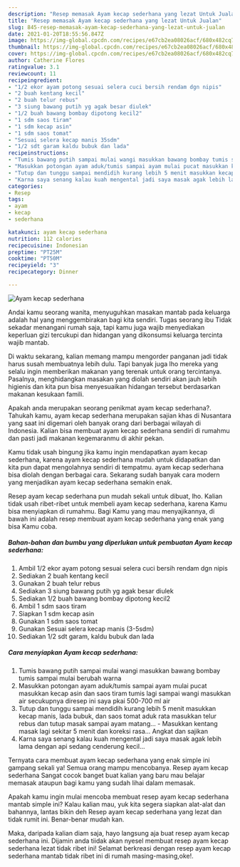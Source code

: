 ```yaml
---
description: "Resep memasak Ayam kecap sederhana yang lezat Untuk Jualan"
title: "Resep memasak Ayam kecap sederhana yang lezat Untuk Jualan"
slug: 845-resep-memasak-ayam-kecap-sederhana-yang-lezat-untuk-jualan
date: 2021-01-20T18:55:56.847Z
image: https://img-global.cpcdn.com/recipes/e67cb2ea08026acf/680x482cq70/ayam-kecap-sederhana-foto-resep-utama.jpg
thumbnail: https://img-global.cpcdn.com/recipes/e67cb2ea08026acf/680x482cq70/ayam-kecap-sederhana-foto-resep-utama.jpg
cover: https://img-global.cpcdn.com/recipes/e67cb2ea08026acf/680x482cq70/ayam-kecap-sederhana-foto-resep-utama.jpg
author: Catherine Flores
ratingvalue: 3.1
reviewcount: 11
recipeingredient:
- "1/2 ekor ayam potong sesuai selera cuci bersih rendam dgn nipis"
- "2 buah kentang kecil"
- "2 buah telur rebus"
- "3 siung bawang putih yg agak besar diulek"
- "1/2 buah bawang bombay dipotong kecil2"
- "1 sdm saos tiram"
- "1 sdm kecap asin"
- "1 sdm saos tomat"
- "Sesuai selera kecap manis 35sdm"
- "1/2 sdt garam kaldu bubuk dan lada"
recipeinstructions:
- "Tumis bawang putih sampai mulai wangi masukkan bawang bombay tumis sampai mulai berubah warna"
- "Masukkan potongan ayam aduk/tumis sampai ayam mulai pucat masukkan kecap asin dan saos tiram tumis lagi sampai wangi masukkan air secukupnya diresep ini saya pkai 500-700 ml air"
- "Tutup dan tunggu sampai mendidih kurang lebih 5 menit masukkan kecap manis, lada bubuk, dan saos tomat aduk rata masukkan telur rebus dan tutup masak sampai ayam matang...  Masukkan kentang masak lagi sekitar 5 menit dan koreksi rasa... Angkat dan sajikan"
- "Karna saya senang kalau kuah mengental jadi saya masak agak lebih lama dengan api sedang cenderung kecil..."
categories:
- Resep
tags:
- ayam
- kecap
- sederhana

katakunci: ayam kecap sederhana 
nutrition: 112 calories
recipecuisine: Indonesian
preptime: "PT25M"
cooktime: "PT50M"
recipeyield: "3"
recipecategory: Dinner

---
```



![Ayam kecap sederhana](https://img-global.cpcdn.com/recipes/e67cb2ea08026acf/680x482cq70/ayam-kecap-sederhana-foto-resep-utama.jpg)

Andai kamu seorang wanita, menyuguhkan masakan mantab pada keluarga adalah hal yang menggembirakan bagi kita sendiri. Tugas seorang ibu Tidak sekadar menangani rumah saja, tapi kamu juga wajib menyediakan keperluan gizi tercukupi dan hidangan yang dikonsumsi keluarga tercinta wajib mantab.

Di waktu  sekarang, kalian memang mampu mengorder panganan jadi tidak harus susah membuatnya lebih dulu. Tapi banyak juga lho mereka yang selalu ingin memberikan makanan yang terenak untuk orang tercintanya. Pasalnya, menghidangkan masakan yang diolah sendiri akan jauh lebih higienis dan kita pun bisa menyesuaikan hidangan tersebut berdasarkan makanan kesukaan famili. 



Apakah anda merupakan seorang penikmat ayam kecap sederhana?. Tahukah kamu, ayam kecap sederhana merupakan sajian khas di Nusantara yang saat ini digemari oleh banyak orang dari berbagai wilayah di Indonesia. Kalian bisa membuat ayam kecap sederhana sendiri di rumahmu dan pasti jadi makanan kegemaranmu di akhir pekan.

Kamu tidak usah bingung jika kamu ingin mendapatkan ayam kecap sederhana, karena ayam kecap sederhana mudah untuk didapatkan dan kita pun dapat mengolahnya sendiri di tempatmu. ayam kecap sederhana bisa diolah dengan berbagai cara. Sekarang sudah banyak cara modern yang menjadikan ayam kecap sederhana semakin enak.

Resep ayam kecap sederhana pun mudah sekali untuk dibuat, lho. Kalian tidak usah ribet-ribet untuk membeli ayam kecap sederhana, karena Kamu bisa menyiapkan di rumahmu. Bagi Kamu yang mau menyajikannya, di bawah ini adalah resep membuat ayam kecap sederhana yang enak yang bisa Kamu coba.

<!--inarticleads1-->

##### Bahan-bahan dan bumbu yang diperlukan untuk pembuatan Ayam kecap sederhana:

1. Ambil 1/2 ekor ayam potong sesuai selera cuci bersih rendam dgn nipis
1. Sediakan 2 buah kentang kecil
1. Gunakan 2 buah telur rebus
1. Sediakan 3 siung bawang putih yg agak besar diulek
1. Sediakan 1/2 buah bawang bombay dipotong kecil2
1. Ambil 1 sdm saos tiram
1. Siapkan 1 sdm kecap asin
1. Gunakan 1 sdm saos tomat
1. Gunakan Sesuai selera kecap manis (3-5sdm)
1. Sediakan 1/2 sdt garam, kaldu bubuk dan lada




<!--inarticleads2-->

##### Cara menyiapkan Ayam kecap sederhana:

1. Tumis bawang putih sampai mulai wangi masukkan bawang bombay tumis sampai mulai berubah warna
1. Masukkan potongan ayam aduk/tumis sampai ayam mulai pucat masukkan kecap asin dan saos tiram tumis lagi sampai wangi masukkan air secukupnya diresep ini saya pkai 500-700 ml air
1. Tutup dan tunggu sampai mendidih kurang lebih 5 menit masukkan kecap manis, lada bubuk, dan saos tomat aduk rata masukkan telur rebus dan tutup masak sampai ayam matang...  - Masukkan kentang masak lagi sekitar 5 menit dan koreksi rasa... Angkat dan sajikan
1. Karna saya senang kalau kuah mengental jadi saya masak agak lebih lama dengan api sedang cenderung kecil...




Ternyata cara membuat ayam kecap sederhana yang enak simple ini gampang sekali ya! Semua orang mampu mencobanya. Resep ayam kecap sederhana Sangat cocok banget buat kalian yang baru mau belajar memasak ataupun bagi kamu yang sudah lihai dalam memasak.

Apakah kamu ingin mulai mencoba membuat resep ayam kecap sederhana mantab simple ini? Kalau kalian mau, yuk kita segera siapkan alat-alat dan bahannya, lantas bikin deh Resep ayam kecap sederhana yang lezat dan tidak rumit ini. Benar-benar mudah kan. 

Maka, daripada kalian diam saja, hayo langsung aja buat resep ayam kecap sederhana ini. Dijamin anda tiidak akan nyesel membuat resep ayam kecap sederhana lezat tidak ribet ini! Selamat berkreasi dengan resep ayam kecap sederhana mantab tidak ribet ini di rumah masing-masing,oke!.

